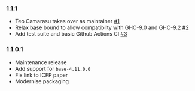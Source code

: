 ### 1.1.1

- Teo Camarasu takes over as maintainer [#1](https://github.com/TeofilC/PSQueue/pull/1)
- Relax base bound to allow compatiblity with GHC-9.0 and GHC-9.2 [#2](https://github.com/TeofilC/PSQueue/pull/2)
- Add test suite and basic Github Actions CI [#3](https://github.com/TeofilC/PSQueue/pull/3)


### 1.1.0.1

- Maintenance release
- Add support for `base-4.11.0.0`
- Fix link to ICFP paper
- Modernise packaging
